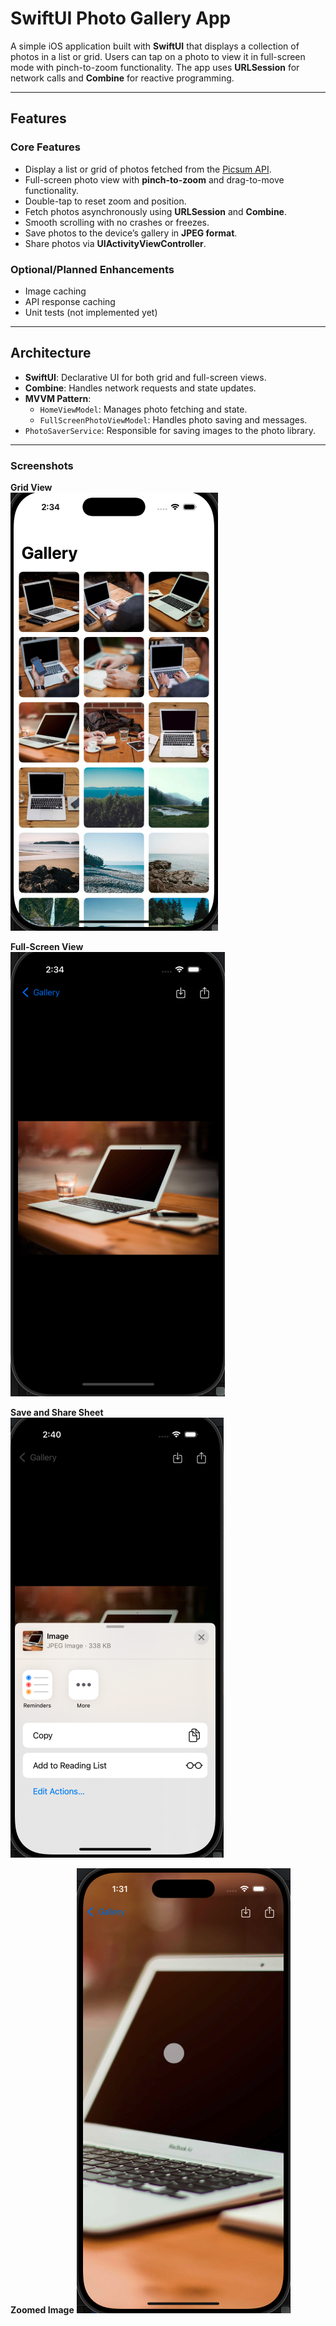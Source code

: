 # SwiftUI Photo Gallery App

A simple iOS application built with **SwiftUI** that displays a collection of photos in a list or grid. Users can tap on a photo to view it in full-screen mode with pinch-to-zoom functionality. The app uses **URLSession** for network calls and **Combine** for reactive programming.

---

## Features

### Core Features
- Display a list or grid of photos fetched from the [Picsum API](https://picsum.photos/).
- Full-screen photo view with **pinch-to-zoom** and drag-to-move functionality.
- Double-tap to reset zoom and position.
- Fetch photos asynchronously using **URLSession** and **Combine**.
- Smooth scrolling with no crashes or freezes.
- Save photos to the device’s gallery in **JPEG format**.
- Share photos via **UIActivityViewController**.

### Optional/Planned Enhancements
- Image caching
- API response caching
- Unit tests (not implemented yet)

---

## Architecture

- **SwiftUI**: Declarative UI for both grid and full-screen views.
- **Combine**: Handles network requests and state updates.
- **MVVM Pattern**:
  - `HomeViewModel`: Manages photo fetching and state.
  - `FullScreenPhotoViewModel`: Handles photo saving and messages.
- `PhotoSaverService`: Responsible for saving images to the photo library.

---

### Screenshots

**Grid View**  
![Grid View](screenshots/homeGridView.png)

**Full-Screen View**  
![Full-Screen View](screenshots/fullScreenPhoto.png)

**Save and Share Sheet**  
![Save and Share](screenshots/shareSheetView.png)

**Zoomed Image**
![Zoomed Image](screenshots/zoomedImage.png)


